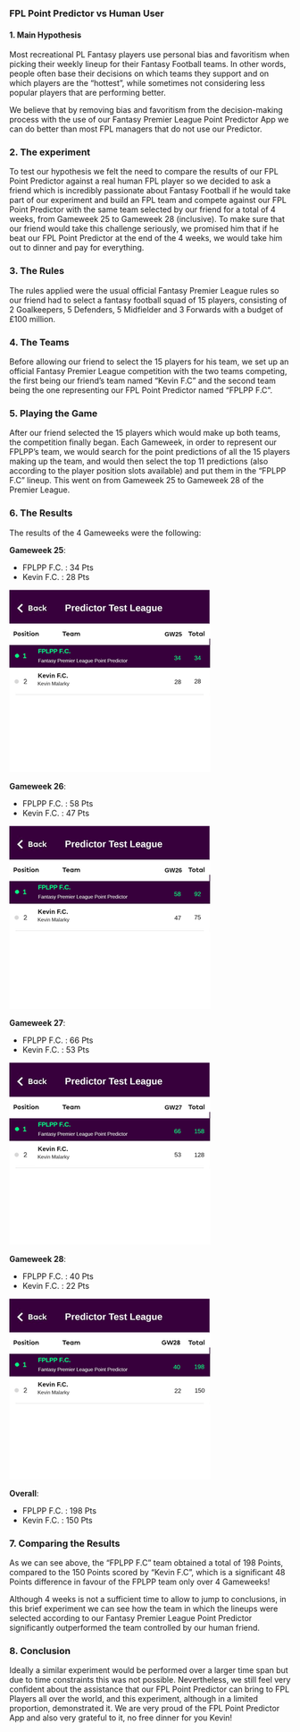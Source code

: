 ### FPL Point Predictor vs Human User  

#### 1. Main Hypothesis  
Most recreational PL Fantasy players use personal bias and favoritism when picking their weekly lineup for their Fantasy Football teams. In other words, people often base their decisions on which teams they support and on which players are the “hottest”, while sometimes not considering less popular players that are performing better.  

We believe that by removing bias and favoritism from the decision-making process with the use of our Fantasy Premier League Point Predictor App we can do better than most FPL managers that do not use our Predictor.  

### 2. The experiment
To test our hypothesis we felt the need to compare the results of our FPL Point Predictor against a real human FPL player so we decided to ask a friend which is incredibly passionate about Fantasy Football if he would take part of our experiment and build an FPL team and compete against our FPL Point Predictor with the same team selected by our friend for a total of 4 weeks, from Gameweek 25 to Gameweek 28 (inclusive). To make sure that our friend would take this challenge seriously, we promised him that if he beat our FPL Point Predictor at the end of the 4 weeks, we would take him out to dinner and pay for everything.  
 
### 3. The Rules  
The rules applied were the usual official Fantasy Premier League rules so our friend had to select a fantasy football squad of 15 players, consisting of 2 Goalkeepers, 5 Defenders, 5 Midfielder and 3 Forwards with a budget of £100 million.  
 
### 4. The Teams  
Before allowing our friend to select the 15 players for his team, we set up an official Fantasy Premier League competition with the two teams competing, the first being our friend’s team named “Kevin F.C” and the second team being the one representing our FPL Point Predictor named “FPLPP F.C”.  
 
### 5. Playing the Game  
After our friend selected the 15 players which would make up both teams, the competition finally began. Each Gameweek, in order to represent our FPLPP’s team, we would search for the point predictions of all the 15 players making up the team, and would then select the top 11 predictions (also according to the player position slots available) and put them in the “FPLPP F.C” lineup. This went on from Gameweek 25 to Gameweek 28 of the Premier League.  

### 6. The Results 

The results of the 4 Gameweeks were the following:
 
**Gameweek 25**:  
* FPLPP F.C. : 34 Pts  
* Kevin F.C. : 28 Pts  

![Gameweek 25 experiment results](images_FPLPP_vs_humanUser/gameweek25_experiment.png)   
  
**Gameweek 26**:  
* FPLPP F.C. : 58 Pts  
* Kevin F.C. : 47 Pts  

![Gameweek 26 experiment results](images_FPLPP_vs_humanUser/gameweek26_experiment.png)  

**Gameweek 27**:  
* FPLPP F.C. : 66 Pts  
* Kevin F.C. : 53 Pts  

![Gameweek 27 experiment results](images_FPLPP_vs_humanUser/gameweek27_experiment.png) 
 

**Gameweek 28**:  
* FPLPP F.C. : 40 Pts  
* Kevin F.C. : 22 Pts  

![Gameweek 28 experiment results](images_FPLPP_vs_humanUser/gameweek28_experiment.png)  

**Overall**:  
* FPLPP F.C. : 198 Pts  
* Kevin F.C. : 150 Pts  
 

### 7. Comparing the Results
As we can see above, the “FPLPP F.C” team obtained a total of 198 Points, compared to the 150 Points scored by “Kevin F.C”, which is a significant 48 Points difference in favour of the FPLPP team only over 4 Gameweeks!  

Although 4 weeks is not a sufficient time to allow to jump to conclusions, in this brief experiment we can see how the team in which the lineups were selected according to our Fantasy Premier League Point Predictor significantly outperformed the team controlled by our human friend.  

### 8. Conclusion  
Ideally a similar experiment would be performed over a  larger time span but due to time constraints this was not possible. Nevertheless, we still feel very confident about the assistance that our FPL Point Predictor can bring to FPL Players all over the world, and this experiment, although in a limited proportion, demonstrated it. We are very proud of the FPL Point Predictor App and also very grateful to it, no free dinner for you Kevin!
 
 
